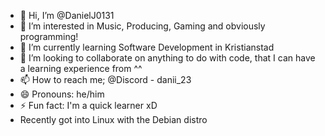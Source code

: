 - 👋 Hi, I’m @DanielJ0131
- 👀 I’m interested in Music, Producing, Gaming and obviously programming!
- 🌱 I’m currently learning Software Development in Kristianstad
- 💞️ I’m looking to collaborate on anything to do with code, that I can have a learning experience from ^^
- 📫 How to reach me; @Discord - danii_23
- 😄 Pronouns: he/him
- ⚡ Fun fact: I'm a quick learner xD
- Recently got into Linux with the Debian distro

<!---
DanielJ0131/DanielJ0131 is a ✨ special ✨ repository because its `README.md` (this file) appears on your GitHub profile.
You can click the Preview link to take a look at your changes.
--->
